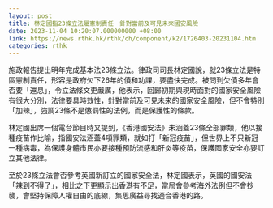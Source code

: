 ```yaml
---
layout: post
title: 林定國指23條立法屬憲制責任　針對當前及可見未來國安風險
date: 2023-11-04 10:20:07.000000000 +08:00
link: https://news.rthk.hk/rthk/ch/component/k2/1726403-20231104.htm
categories: rthk
---
```


施政報告提出明年完成基本法23條立法。律政司司長林定國說，就23條立法是特區憲制責任，形容是政府欠下26年的債和功課，要盡快完成。被問到欠債多年會否要「還息」，令立法條文更嚴厲，他表示，回歸初期與現時面對的國家安全風險有很大分別，法律要具時效性，針對當前及可見未來的國家安全風險，但不會特別「加辣」，強調23條不是懲罰性的法例，而是保護性的條款。

林定國出席一個電台節目時又提到，《香港國安法》未涵蓋23條全部罪類，他以接種疫苗作比喻，指國安法涵蓋4項罪類，就如打「新冠疫苗」，但世界上不只新冠一種病毒，為保護身體市民亦要接種預防流感和肝炎等疫苗，保護國家安全亦要訂立其他法律。

至於23條立法會否參考英國新訂立的國家安全法，林定國表示，英國的國安法「辣到不得了」，相比之下更顯示出香港有不足，當局會參考海外法例但不會抄襲，會堅持保障人權自由的底線，集思廣益尋找適合香港的路。
